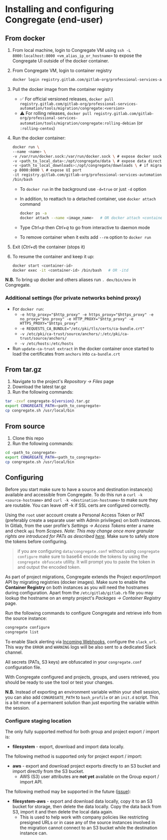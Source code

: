 # Installing and configuring Congregate (end-user)

## From docker

1. From local machine, login to Congregate VM using `ssh -L 8000:localhost:8000 <vm_alias_ip_or_hostname>` to expose the Congregate UI outside of the docker container.
1. From Congregate VM, login to container registry

    ```bash
    docker login registry.gitlab.com/gitlab-org/professional-services-automation/tools/migration/congregate -u <user name> -p <personal token>
    ```

1. Pull the docker image from the container registry
    * :white_check_mark: For official versioned releases, `docker pull registry.gitlab.com/gitlab-org/professional-services-automation/tools/migration/congregate:<version>`
    * :warning: For rolling releases, `docker pull registry.gitlab.com/gitlab-org/professional-services-automation/tools/migration/congregate:rolling-debian` (or `:rolling-centos`)
1. Run the docker container:

    ```bash
    docker run \
    --name <name> \
    -v /var/run/docker.sock:/var/run/docker.sock \ # expose docker socket as volume
    -v <path_to_local_data>:/opt/congregate/data \ # expose data directory as volume
    -v <path_to_local_downloads>:/opt/congregate/downloads \ # if migrating from GitLab expose downloads directory as volume
    -p 8000:8000 \ # expose UI port
    -it registry.gitlab.com/gitlab-org/professional-services-automation/tools/migration/congregate:<version> \
    /bin/bash
    ```

   * To `docker run` in the background use `-d=true` or just `-d` option
   * In addition, to reattach to a detached container, use `docker attach` command

      ```bash
      docker ps -a
      docker attach --name <image_name>   # OR docker attach <container_id>
      ```

   * Type *Ctrl+p* then *Ctrl+q* to go from interactive to daemon mode
   * To remove container when it exits add `--rm` option to `docker run`

1. Exit (*Ctrl+d*) the container (stops it)
1. To resume the container and keep it up:

    ```bash
    docker start <container-id>
    docker exec -it <container-id> /bin/bash   # OR -itd
    ```

**N.B.** To bring up docker and others aliases run `. dev/bin/env` in Congregate.

### Additional settings (for private networks behind proxy)

* For `docker run`:
  * `-e http_proxy="$http_proxy" -e https_proxy="$https_proxy" -e no_proxy="$no_proxy" -e HTTP_PROXY="$http_proxy" -e HTTPS_PROXY="$https_proxy"`
  * `-e REQUESTS_CA_BUNDLE="/etc/pki/tls/certs/ca-bundle.crt"`
  * `-v /etc/pki/ca-trust/source/anchors/:/etc/pki/ca-trust/source/anchors/`
  * `-v /etc/hosts:/etc/hosts`
* Run `update-ca-trust extract` in the docker container once started to load the certificates from `anchors` into `ca-bundle.crt`

## From tar.gz

1. Navigate to the project's *Repository -> Files* page
2. Download the latest tar.gz
3. Run the following commands:

```bash
tar -zxvf congregate-${version}.tar.gz
export CONGREGATE_PATH=<path_to_congregate>
cp congregate.sh /usr/local/bin
```

## From source

1. Clone this repo
2. Run the following commands:

```bash
cd <path_to_congregate>
export CONGREGATE_PATH=<path_to_congregate>
cp congregate.sh /usr/local/bin
```

## Configuring

Before you start make sure to have a source and destination instance(s) available and accessible from Congregate. To do this run a `curl -k <source-hostname>` and `curl -k <destination-hostname>` to make sure they are routable. You can leave off -k if SSL certs are configured correctly.

Using the `root` user account create a Personal Access Token or PAT (preferably create a separate user with Admin privileges) on both instances.
In Gitlab, from the user profile's *Settings -> Access Tokens* enter a name and check `api` from *Scopes*. *Note: This may change once more granular rights are introduced for PATs as described [here](https://gitlab.com/groups/gitlab-org/-/epics/637).*
Make sure to safely store the tokens before configuring.

> if you are configuring `data/congregate.conf` without using `congregate configure` make sure to base64 encode the tokens by using the `congregate obfuscate` utility. It will prompt you to paste the token in and output the encoded token. 

As part of project migrations, Congregate extends the Project export/import API by migrating registries (docker images).
Make sure to enable the **Container Registry** on both instances as you will need the hostnames during configuration.
Apart from the `/etc/gitlab/gitlab.rb` file you may lookup the hostname on an empty project's *Packages -> Container Registry* page.

Run the following commands to configure Congregate and retrieve info from the source instance:

```bash
congregate configure
congregate list
```

To enable Slack alerting via [Incoming Webhooks](https://api.slack.com/messaging/webhooks), configure the `slack_url`. This way the `ERROR` and `WARNING` logs will be also sent to a dedicated Slack channel.

All secrets (PATs, S3 keys) are obfuscated in your `congregate.conf` configuration file.

With Congregate configured and projects, groups, and users retrieved, you should be ready to use the tool or test your changes.

**N.B.** Instead of exporting an environment variable within your shell session, you can also add `CONGREGATE_PATH` to `bash_profile` or an `init.d` script. This is a bit more of a permanent solution than just exporting the variable within the session.

### Configure staging location

The only fully supported method for both group and project export / import is:

* **filesystem** - export, download and import data locally.

The following method is supported only for project export / import:

* **aws** - export and download project exports directly to an S3 bucket and import directly from the S3 bucket.
  * AWS (S3) user attributes are **not yet** available on the Group export / import API.

The following method may be supported in the future ([issue](https://gitlab.com/gitlab-org/professional-services-automation/tools/migration/congregate/issues/119)):

* **filesystem-aws** - export and download data locally, copy it to an S3 bucket for storage, then delete the data locally. Copy the data back from S3, import it and then delete the local data again.
  * This is used to help work with company policies like restricting presigned URLs or in case any of the source instances involved in the migration cannot connect to an S3 bucket while the destination instance can.
